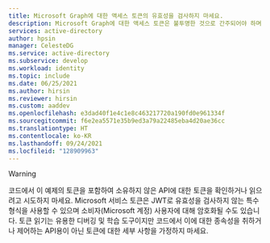 ```yaml
---
title: Microsoft Graph에 대한 액세스 토큰의 유효성을 검사하지 마세요.
description: Microsoft Graph에 대한 액세스 토큰은 불투명한 것으로 간주되어야 하며 고객 코드로 유효성을 검사해서는 안 된다는 경고 파일을 포함합니다. Microsoft Graph만 Microsoft Graph 액세스 토큰의 유효성을 검사합니다.
services: active-directory
author: hpsin
manager: CelesteDG
ms.service: active-directory
ms.subservice: develop
ms.workload: identity
ms.topic: include
ms.date: 06/25/2021
ms.author: hirsin
ms.reviewer: hirsin
ms.custom: aaddev
ms.openlocfilehash: e3dad40f1e4c1e8c463217720a190fd0e961334f
ms.sourcegitcommit: f6e2ea5571e35b9ed3a79a22485eba4d20ae36cc
ms.translationtype: HT
ms.contentlocale: ko-KR
ms.lasthandoff: 09/24/2021
ms.locfileid: "128909963"
---
```

> [!WARNING]
> 코드에서 이 예제의 토큰을 포함하여 소유하지 않은 API에 대한 토큰을 확인하거나 읽으려고 시도하지 마세요. Microsoft 서비스 토큰은 JWT로 유효성을 검사하지 않는 특수 형식을 사용할 수 있으며 소비자(Microsoft 계정) 사용자에 대해 암호화될 수도 있습니다. 토큰 읽기는 유용한 디버깅 및 학습 도구이지만 코드에서 이에 대한 종속성을 취하거나 제어하는 API용이 아닌 토큰에 대한 세부 사항을 가정하지 마세요.
